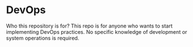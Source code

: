 # DevOps
Who this repository is for?
This repo is for anyone who wants to start implementing DevOps practices. No specific knowledge of development or system operations is required.

